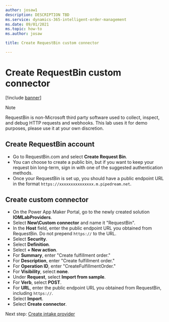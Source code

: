 ```yaml
---
author: josaw1
description: DESCRIPTION TBD
ms.service: dynamics-365-intelligent-order-management
ms.date: 09/01/2021
ms.topic: how-to
ms.author: josaw

title: Create RequestBin custom connector

---
```


# Create RequestBin custom connector

[!include [banner](includes/banner.md)]

> [!NOTE]
> RequestBin is non-Microsoft third party software used to collect, inspect, and debug HTTP requests and webhooks. This lab uses it for demo purposes, please use it at your own discretion. 

## Create RequestBin account

-	Go to RequestBin.com and select **Create Request Bin**.
-	You can choose to create a public bin, but if you want to keep your request bin long-term, sign in with one of the suggested authentication methods.
-	Once your RequestBin is set up, you should have a public endpoint URL in the format ``https://xxxxxxxxxxxxxxx.m.pipedream.net``. 

## Create custom connector

-	On the Power App Maker Portal, go to the newly created solution **IOMLabProviders**.
-	Select **New\Custom connector** and name it "RequestBin".
-	In the **Host** field, enter the public endpoint URL you obtained from RequestBin. Do not prepend ``https://`` to the URL. 
-	Select **Security**.
-	Select **Definition**.
-	Select **+ New action**. 
-	For **Summary**, enter "Create fulfillment order."
-	For **Description**, enter "Create fulfillment order."
-	For **Operation ID**, enter "CreateFulfillmentOrder."
-	For **Visibility**, select **none**.
-	Under **Request**, select **Import from sample**.
-	For **Verb**, select **POST**.
-	For **URL**, enter the public endpoint URL you obtained from RequestBin, including ``https://``.
-	Select **Import**.
-	Select **Create connector**.

Next step: [Create intake provider](create-intake-provider.md)

